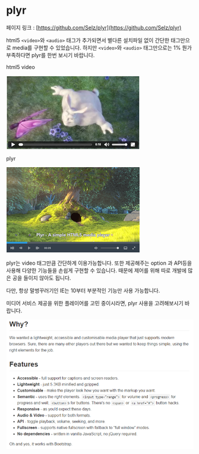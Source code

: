 # plyr

페이지 링크 : [https://github.com/Selz/plyr](https://github.com/Selz/plyr)

html5 ```<video>```와  ```<audio>``` 태그가 추가되면서 별다른 설치파일 없이 
간단한 태그만으로 media를 구현할 수 있었습니다.
하지만 ```<video>```와 ```<audio>``` 태그만으로는  1% 뭔가 부족하다면 plyr를 한번 보시기 바랍니다.

html5 video

![이미지](../img/005$13$01.PNG)

plyr

![이미지](../img/005$13$02.PNG)

plyr는 video 태그만큼 간단하게 이용가능합니다. 또한 제공해주는 option 과 API등을 사용해 
다양한 기능들을 손쉽게 구현할 수 있습니다. 때문에 제어를 위해 따로 개발에 많은 공을 들이지 않아도 됩니다.

다만, 항상 말썽꾸러기인 IE는 10부터 부분적인 기능만 사용 가능합니다. 

미디어 서비스 제공을 위한 플레이어를 고민 중이시라면, plyr 사용을 고려해보시기 바랍니다.

![이미지](../img/005$13$03.PNG)